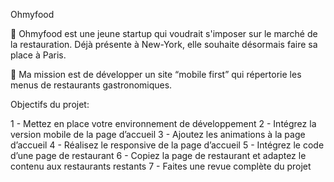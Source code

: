 Ohmyfood

🚀​
Ohmyfood est une jeune startup qui voudrait s'imposer sur
le marché de la restauration. Déjà présente à New-York,
elle souhaite désormais faire sa place à Paris.

​🎯
Ma mission est de développer un site “mobile first” qui
répertorie les menus de restaurants gastronomiques.

Objectifs du projet:

1 - Mettez en place votre environnement de développement
2 - Intégrez la version mobile de la page d’accueil
3 - Ajoutez les animations à la page d’accueil
4 - Réalisez le responsive de la page d’accueil
5 - Intégrez le code d’une page de restaurant
6 - Copiez la page de restaurant et adaptez le contenu aux restaurants restants
7 - Faites une revue complète du projet 